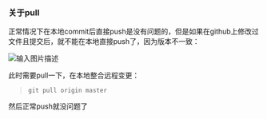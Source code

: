 ### 关于pull
正常情况下在本地commit后直接push是没有问题的，但是如果在github上修改过文件且提交后，就不能在本地直接push了，因为版本不一致：

![输入图片描述](%E8%AE%B0%E5%BD%95%E9%97%AE%E9%A2%98_md_files/%E7%9B%B4%E6%8E%A5push.png?v=1&type=image)

此时需要pull一下，在本地整合远程变更：

> `git pull origin master`

然后正常push就没问题了


